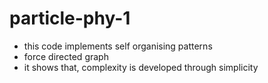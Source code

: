 # particle-phy-1
- this code implements self organising patterns
- force directed graph
- it shows that, complexity is developed through simplicity
